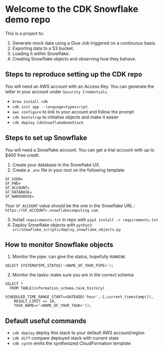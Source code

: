 # Welcome to the CDK Snowflake demo repo

This is a project to:
1. Generate mock data using a Glue Job triggered on a continuous basis.
2. Exporting data to a S3 bucket.
3. Loading it within Snowflake.
4. Creating Snowflake objects and observing how they behave.

## Steps to reproduce setting up the CDK repo
You will need an AWS account with an Access Key. You can generate the latter in your account under `Security Credentials`.

  * `brew install cdk`
  * `cdk init app --language=typescript`
  * `aws configure` to link to your account and follow the prompt
  * `cdk bootstrap` to initialise objects and make it easier
  * `cdk deploy CdkSnowflakeDemoStack`

## Steps to set up Snowflake
You will need a Snowflake account. You can get a trial account with up to $400 free credit.

1. Create your database in the Snowflake UX.
2. Create a `.env` file in your root on the following template
```
SF_USER=
SF_PWD=
SF_ACCOUNT=
SF_DATABASE=
SF_WAREHOUSE=
```
Your `SF_ACCOUNT` value should be the one in the Snowflake URL : `https:/<SF_ACCOUNT>.snowflakecomputing.com`

3. Install `requirements.txt` in repo with `pip3 install -r requirements.txt`
4. Deploy Snowflake objects with `python3 src/snowflake_scripts/deploy_snowflake_objects.py`

## How to monitor Snowflake objects

1. Monitor the pipe: can give the status, hopefully `RUNNING`
```
SELECT SYSTEM$PIPE_STATUS('<NAME_OF_YOUR_PIPE>');
```
2. Monitor the tasks: make sure you are in the correct schema
```
SELECT *
  FROM TABLE(information_schema.task_history(
    SCHEDULED_TIME_RANGE_START=>DATEADD('hour',-1,current_timestamp()),
    RESULT_LIMIT => 10,
    TASK_NAME=>'<NAME_OF_YOUR_TASK>'));
``` 


## Default useful commands
  * `cdk deploy`      deploy this stack to your default AWS account/region
  * `cdk diff`        compare deployed stack with current state
  * `cdk synth`       emits the synthesized CloudFormation template
